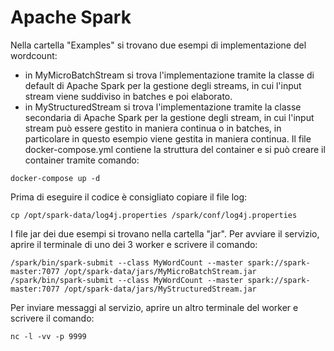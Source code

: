 # Apache Spark
Nella cartella "Examples" si trovano due esempi di implementazione del wordcount:
- in MyMicroBatchStream si trova l'implementazione tramite la classe di default di Apache Spark per la gestione degli streams, in cui l'input stream viene suddiviso in batches e poi elaborato.
- in MyStructuredStream si trova l'implementazione tramite la classe secondaria di Apache Spark per la gestione degli stream, in cui l'input stream può essere gestito in maniera continua o in batches, in particolare in questo esempio viene gestita in maniera continua.
Il file docker-compose.yml contiene la struttura del container e si può creare il container tramite comando:
```
docker-compose up -d
```
Prima di eseguire il codice è consigliato copiare il file log:
```
cp /opt/spark-data/log4j.properties /spark/conf/log4j.properties
```
I file jar dei due esempi si trovano nella cartella "jar". Per avviare il servizio, aprire il terminale di uno dei 3 worker e scrivere il comando:
```
/spark/bin/spark-submit --class MyWordCount --master spark://spark-master:7077 /opt/spark-data/jars/MyMicroBatchStream.jar
/spark/bin/spark-submit --class MyWordCount --master spark://spark-master:7077 /opt/spark-data/jars/MyStructuredStream.jar
```
Per inviare messaggi al servizio, aprire un altro terminale del worker e scrivere il comando:
```
nc -l -vv -p 9999
```
